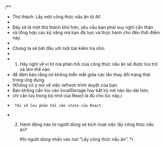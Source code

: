 /**
 * Thử thách: Lấy một công thức nấu ăn từ AI!
 *
 * Đây sẽ là một thử thách khó hơn, yêu cầu bạn phải suy nghĩ cẩn thận
 * và tổng hợp các kỹ năng mà bạn đã học và thực hành cho đến thời điểm này.
 *
 * Chúng ta sẽ bắt đầu với một bài kiểm tra nhỏ:
 *
 * 1. Hãy nghĩ về vị trí mà phản hồi của công thức nấu ăn sẽ được lưu trữ và làm thế nào
 *    để đảm bảo rằng nó không biến mất giữa các lần thay đổi trạng thái trong ứng dụng.
 *    (Không có ý nói về việc refresh trình duyệt của bạn.
 *    Bạn không cần lưu vào localStorage hay bất kỳ nơi nào lâu dài hơn,
 *    chỉ cần lưu trong bộ nhớ của React là đủ cho lúc này.)
 * 
        Tôi sẽ lưu phản hồi vào state của React.

 * 2. Hành động nào từ người dùng sẽ kích hoạt việc lấy công thức nấu ăn?
 
        Khi người dùng nhấn vào nút "Lấy công thức nấu ăn".
 */